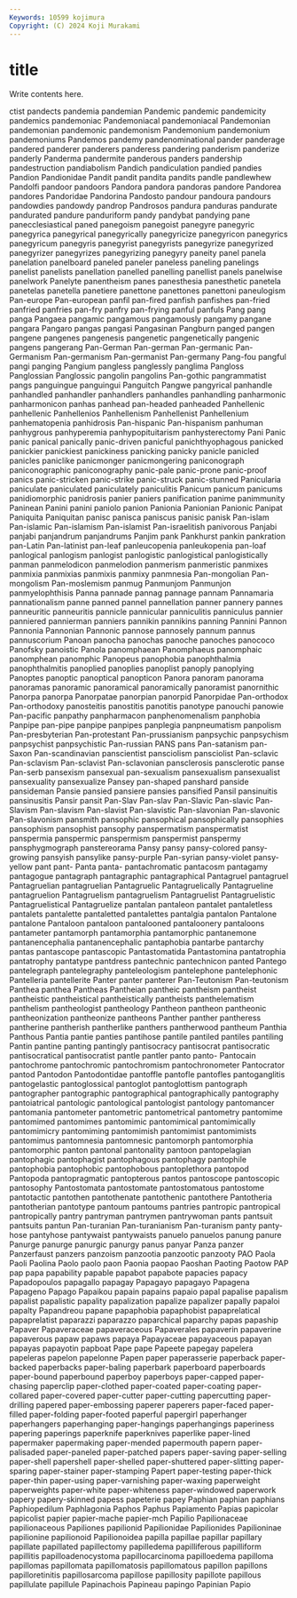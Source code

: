 ```yaml
---
Keywords: 10599 kojimura
Copyright: (C) 2024 Koji Murakami
---
```


# title

Write contents here.



ctist pandects pandemia pandemian Pandemic pandemic pandemicity
pandemics pandemoniac Pandemoniacal pandemoniacal Pandemonian pandemonian pandemonic pandemonism Pandemonium pandemonium
pandemoniums Pandemos pandemy pandenominational pander panderage pandered panderer panderers panderess
pandering panderism panderize panderly Panderma pandermite panderous panders pandership pandestruction
pandiabolism Pandich pandiculation pandied pandies Pandion Pandionidae Pandit pandit pandita
pandits pandle pandlewhew Pandolfi pandoor pandoors Pandora pandora pandoras pandore
Pandorea pandores Pandoridae Pandorina Pandosto pandour pandoura pandours pandowdies pandowdy
pandrop Pandrosos pandura panduras pandurate pandurated pandure panduriform pandy pandybat
pandying pane panecclesiastical paned panegoism panegoist panegyre panegyric panegyrica panegyrical
panegyrically panegyricize panegyricon panegyrics panegyricum panegyris panegyrist panegyrists panegyrize panegyrized
panegyrizer panegyrizes panegyrizing panegyry paneity panel panela panelation panelboard paneled
paneler paneless paneling panelings panelist panelists panellation panelled panelling panellist
panels panelwise panelwork Panelyte panentheism panes panesthesia panesthetic panetela panetelas
panetella panetiere panettone panettones panettoni paneulogism Pan-europe Pan-european panfil pan-fired
panfish panfishes pan-fried panfried panfries pan-fry panfry pan-frying panful panfuls
Pang pang panga Pangaea pangamic pangamous pangamously pangamy pangane pangara
Pangaro pangas pangasi Pangasinan Pangburn panged pangen pangene pangenes pangenesis
pangenetic pangenetically pangenic pangens pangerang Pan-German Pan-german Pan-germanic Pan-Germanism Pan-germanism
Pan-germanist Pan-germany Pang-fou pangful pangi panging Pangium pangless panglessly panglima
Pangloss Panglossian Panglossic pangolin pangolins Pan-gothic pangrammatist pangs panguingue panguingui
Panguitch Pangwe pangyrical panhandle panhandled panhandler panhandlers panhandles panhandling panharmonic
panharmonicon panhas panhead pan-headed panheaded Panhellenic panhellenic Panhellenios Panhellenism Panhellenist
Panhellenium panhematopenia panhidrosis Pan-hispanic Pan-hispanism panhuman panhygrous panhyperemia panhypopituitarism panhysterectomy
Pani Panic panic panical panically panic-driven panicful panichthyophagous panicked panickier
panickiest panickiness panicking panicky panicle panicled panicles paniclike panicmonger panicmongering
paniconograph paniconographic paniconography panic-pale panic-prone panic-proof panics panic-stricken panic-strike panic-struck
panic-stunned Panicularia paniculate paniculated paniculately paniculitis Panicum panicum panicums panidiomorphic
panidrosis panier paniers panification panime panimmunity Paninean Panini panini paniolo
panion Panionia Panionian Panionic Panipat Paniquita Paniquitan panisc panisca paniscus
panisic panisk Pan-islam Pan-islamic Pan-islamism Pan-islamist Pan-israelitish panivorous Panjabi panjabi
panjandrum panjandrums Panjim pank Pankhurst pankin pankration pan-Latin Pan-latinist pan-leaf
panleucopenia panleukopenia pan-loaf panlogical panlogism panlogist panlogistic panlogistical panlogistically panman
panmelodicon panmelodion panmerism panmeristic panmixes panmixia panmixias panmixis panmixy panmnesia
Pan-mongolian Pan-mongolism Pan-moslemism panmug Panmunjom Panmunjon panmyelophthisis Panna pannade pannag
pannage pannam Pannamaria pannationalism panne panned pannel pannellation panner pannery
pannes panneuritic panneuritis pannicle pannicular panniculitis panniculus pannier panniered pannierman
panniers pannikin pannikins panning Pannini Pannon Pannonia Pannonian Pannonic pannose
pannosely pannum pannus pannuscorium Panoan panocha panochas panoche panoches panococo
Panofsky panoistic Panola panomphaean Panomphaeus panomphaic panomphean panomphic Panopeus panophobia
panophthalmia panophthalmitis panoplied panoplies panoplist panoply panoplying Panoptes panoptic panoptical
panopticon Panora panoram panorama panoramas panoramic panoramical panoramically panoramist panornithic
Panorpa panorpa Panorpatae panorpian panorpid Panorpidae Pan-orthodox Pan-orthodoxy panosteitis panostitis
panotitis panotype panouchi panowie Pan-pacific panpathy panpharmacon panphenomenalism panphobia Panpipe
pan-pipe panpipe panpipes panplegia panpneumatism panpolism Pan-presbyterian Pan-protestant Pan-prussianism panpsychic
panpsychism panpsychist panpsychistic Pan-russian PANS pans Pan-satanism pan-Saxon Pan-scandinavian panscientist
pansciolism pansciolist Pan-sclavic Pan-sclavism Pan-sclavist Pan-sclavonian pansclerosis pansclerotic panse Pan-serb
pansexism pansexual pan-sexualism pansexualism pansexualist pansexuality pansexualize Pansey pan-shaped panshard
panside pansideman Pansie pansied pansiere pansies pansified Pansil pansinuitis pansinusitis
Pansir pansit Pan-Slav Pan-slav Pan-Slavic Pan-slavic Pan-Slavism Pan-slavism Pan-slavist Pan-slavistic
Pan-slavonian Pan-slavonic Pan-slavonism pansmith pansophic pansophical pansophically pansophies pansophism pansophist
pansophy panspermatism panspermatist panspermia panspermic panspermism panspermist panspermy pansphygmograph panstereorama
Pansy pansy pansy-colored pansy-growing pansyish pansylike pansy-purple Pan-syrian pansy-violet pansy-yellow
pant pant- Panta panta- pantachromatic pantacosm pantagamy pantagogue pantagraph pantagraphic
pantagraphical Pantagruel pantagruel Pantagruelian pantagruelian Pantagruelic Pantagruelically Pantagrueline pantagruelion Pantagruelism
pantagruelism Pantagruelist Pantagruelistic Pantagruelistical Pantagruelize pantalan pantaleon pantalet pantaletless pantalets
pantalette pantaletted pantalettes pantalgia pantalon Pantalone pantalone Pantaloon pantaloon pantalooned
pantaloonery pantaloons pantameter pantamorph pantamorphia pantamorphic pantanemone pantanencephalia pantanencephalic pantaphobia
pantarbe pantarchy pantas pantascope pantascopic Pantastomatida Pantastomina pantatrophia pantatrophy pantatype
pantdress pantechnic pantechnicon panted Pantego pantelegraph pantelegraphy panteleologism pantelephone pantelephonic
Pantelleria pantellerite Panter panter panterer Pan-Teutonism Pan-teutonism Panthea panthea Pantheas
Pantheian pantheic pantheism pantheist pantheistic pantheistical pantheistically pantheists panthelematism panthelism
pantheologist pantheology Pantheon pantheon pantheonic pantheonization pantheonize pantheons Panther panther
pantheress pantherine pantherish pantherlike panthers pantherwood pantheum Panthia Panthous Pantia
pantie panties pantihose pantile pantiled pantiles pantiling Pantin pantine panting
pantingly pantisocracy pantisocrat pantisocratic pantisocratical pantisocratist pantle pantler panto panto-
Pantocain pantochrome pantochromic pantochromism pantochronometer Pantocrator pantod Pantodon Pantodontidae pantoffle
pantofle pantofles pantoganglitis pantogelastic pantoglossical pantoglot pantoglottism pantograph pantographer pantographic
pantographical pantographically pantography pantoiatrical pantologic pantological pantologist pantology pantomancer pantomania
pantometer pantometric pantometrical pantometry pantomime pantomimed pantomimes pantomimic pantomimical pantomimically
pantomimicry pantomiming pantomimish pantomimist pantomimists pantomimus pantomnesia pantomnesic pantomorph pantomorphia
pantomorphic panton pantonal pantonality pantoon pantopelagian pantophagic pantophagist pantophagous pantophagy
pantophile pantophobia pantophobic pantophobous pantoplethora pantopod Pantopoda pantopragmatic pantopterous pantos
pantoscope pantoscopic pantosophy Pantostomata pantostomate pantostomatous pantostome pantotactic pantothen pantothenate
pantothenic pantothere Pantotheria pantotherian pantotype pantoum pantoums pantries pantropic pantropical
pantropically pantry pantryman pantrymen pantrywoman pants pantsuit pantsuits pantun Pan-turanian
Pan-turanianism Pan-turanism panty panty-hose pantyhose pantywaist pantywaists panuelo panuelos panung
panure Panurge panurge panurgic panurgy panus panyar Panza panzer Panzerfaust
panzers panzoism panzootia panzootic panzooty PAO Paola Paoli Paolina Paolo
paolo paon Paonia paopao Paoshan Paoting Paotow PAP pap papa
papability papable papabot papabote papacies papacy Papadopoulos papagallo papagay Papagayo
papagayo Papagena Papageno Papago Papaikou papain papains papaio papal papalise
papalism papalist papalistic papality papalization papalize papalizer papally papaloi papalty
Papandreou papane papaphobia papaphobist papaprelatical papaprelatist paparazzi paparazzo paparchical paparchy
papas papaship Papaver Papaveraceae papaveraceous Papaverales papaverin papaverine papaverous papaw
papaws papaya Papayaceae papayaceous papayan papayas papayotin papboat Pape pape
Papeete papegay papelera papeleras papelon papelonne Papen paper paperasserie paperback
paper-backed paperbacks paper-baling paperbark paperboard paperboards paper-bound paperbound paperboy paperboys
paper-capped paper-chasing paperclip paper-clothed paper-coated paper-coating paper-collared paper-covered paper-cutter paper-cutting
papercutting paper-drilling papered paper-embossing paperer paperers paper-faced paper-filled paper-folding paper-footed
paperful papergirl paperhanger paperhangers paperhanging paper-hangings paperhangings paperiness papering paperings
paperknife paperknives paperlike paper-lined papermaker papermaking paper-mended papermouth papern paper-palisaded
paper-paneled paper-patched papers paper-saving paper-selling paper-shell papershell paper-shelled paper-shuttered paper-slitting
paper-sparing paper-stainer paper-stamping Papert paper-testing paper-thick paper-thin paper-using paper-varnishing paper-waxing
paperweight paperweights paper-white paper-whiteness paper-windowed paperwork papery papery-skinned papess papeterie
papey Paphian paphian paphians Paphiopedilum Paphlagonia Paphos Paphus Papiamento Papias
papicolar papicolist papier papier-mache papier-mch Papilio Papilionaceae papilionaceous Papiliones papilionid
Papilionidae Papilionides Papilioninae papilionine papilionoid Papilionoidea papilla papillae papillar papillary
papillate papillated papillectomy papilledema papilliferous papilliform papillitis papilloadenocystoma papillocarcinoma papilloedema
papilloma papillomas papillomata papillomatosis papillomatous papillon papillons papilloretinitis papillosarcoma papillose
papillosity papillote papillous papillulate papillule Papinachois Papineau papingo Papinian Papio
